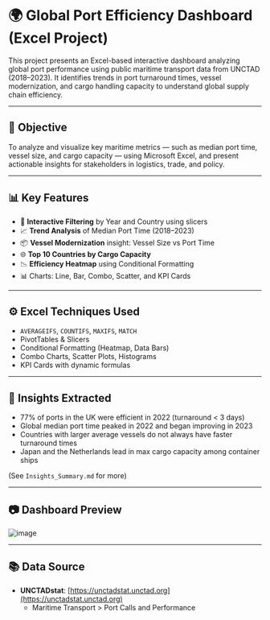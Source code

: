 # 🌍 Global Port Efficiency Dashboard (Excel Project)

This project presents an Excel-based interactive dashboard analyzing global port performance using public maritime transport data from UNCTAD (2018–2023). It identifies trends in port turnaround times, vessel modernization, and cargo handling capacity to understand global supply chain efficiency.

---

## 📌 Objective

To analyze and visualize key maritime metrics — such as median port time, vessel size, and cargo capacity — using Microsoft Excel, and present actionable insights for stakeholders in logistics, trade, and policy.

---

## 📊 Key Features

- 📅 **Interactive Filtering** by Year and Country using slicers  
- 📈 **Trend Analysis** of Median Port Time (2018–2023)  
- 📦 **Vessel Modernization** insight: Vessel Size vs Port Time  
- 🌐 **Top 10 Countries by Cargo Capacity**  
- 📉 **Efficiency Heatmap** using Conditional Formatting  
- 📊 Charts: Line, Bar, Combo, Scatter, and KPI Cards

---

## ⚙️ Excel Techniques Used

- `AVERAGEIFS`, `COUNTIFS`, `MAXIFS`, `MATCH`  
- PivotTables & Slicers  
- Conditional Formatting (Heatmap, Data Bars)  
- Combo Charts, Scatter Plots, Histograms  
- KPI Cards with dynamic formulas

---

## 🧠 Insights Extracted

-  77% of ports in the UK were efficient in 2022 (turnaround < 3 days)  
- Global median port time peaked in 2022 and began improving in 2023  
- Countries with larger average vessels do not always have faster turnaround times  
- Japan and the Netherlands lead in max cargo capacity among container ships  

(See `Insights_Summary.md` for more)

---

## 📷 Dashboard Preview
![image](https://github.com/user-attachments/assets/b24f0c88-cddd-4389-b769-6a2c7d47cac0)



---

## 📚 Data Source

- **UNCTADstat**: [https://unctadstat.unctad.org](https://unctadstat.unctad.org)
  - Maritime Transport > Port Calls and Performance
